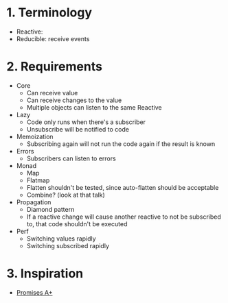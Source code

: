 

# 1. Terminology

* Reactive: 
* Reducible: receive events

# 2. Requirements

* Core
  * Can receive value
  * Can receive changes to the value
  * Multiple objects can listen to the same Reactive
* Lazy
  * Code only runs when there's a subscriber
  * Unsubscribe will be notified to code
* Memoization
  * Subscribing again will not run the code again if the result is known
* Errors
  * Subscribers can listen to errors
* Monad
  * Map
  * Flatmap
  * Flatten shouldn't be tested, since auto-flatten should be acceptable
  * Combine? (look at that talk)
* Propagation
  * Diamond pattern
  * If a reactive change will cause another reactive to not be subscribed to, that code shouldn't be executed
* Perf
  * Switching values rapidly
  * Switching subscribed rapidly

# 3. Inspiration

* [Promises A+](https://promisesaplus.com/)